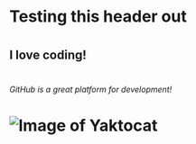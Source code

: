 # <h1> Testing this header out
# <h2> I love coding!
# <h6> GitHub is a great platform for development!
# ![Image of Yaktocat](https://octodex.github.com/images/yaktocat.png)
